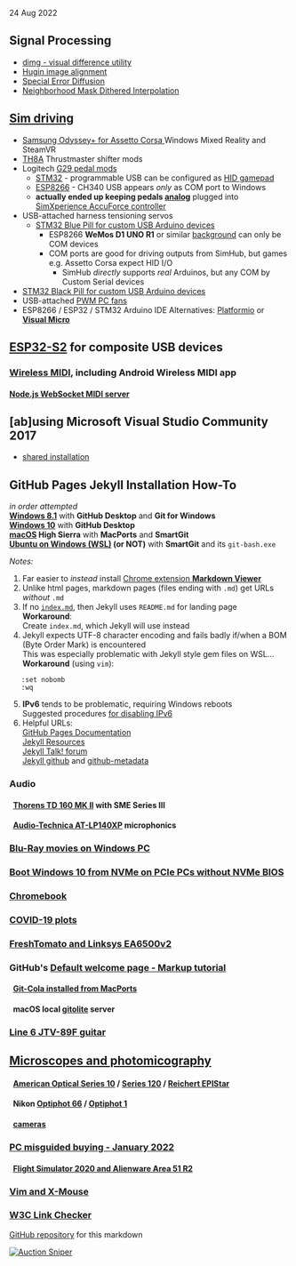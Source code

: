 24 Aug 2022  
## Signal Processing
  - [dimg - visual difference utility](ImageProcessing/dimg.html)
  - [Hugin image alignment](microscope/objectives/Hugin.htm)  
  - [Special Error Diffusion](ImageProcessing/sped.html)
  - [Neighborhood Mask Dithered Interpolation](ImageProcessing/NMDI.html)

## [Sim driving](pedals/index.htm)
- [ Samsung Odyssey+ for Assetto Corsa ](pedals/index.htm#hmd) Windows Mixed Reality and SteamVR
- [TH8A](pedals/index.htm#TH8A) Thrustmaster shifter mods
- Logitech [G29 pedal mods](pedals/index.htm#pedals)
  - [STM32](pedals/STM32) - programmable USB can be configured as [HID gamepad](Windows/HID)
  - [ESP8266](pedals/ESP8266) - CH340 USB appears *only* as COM port to Windows
  - **actually ended up keeping pedals [analog](pedals/index.htm#pedals)** plugged into [SimXperience AccuForce controller](pedals/index.htm#analog)  
- USB-attached harness tensioning servos
  - [STM32 Blue Pill for custom USB Arduino devices](Arduino/)
    - ESP8266 **WeMos D1 UNO R1** or similar [background](Arduino/ESPDuino) can only be COM devices  
    - COM ports are good for driving outputs from SimHub, but games e.g. Assetto Corsa expect HID I/O
      - SimHub *directly* supports *real* Arduinos, but any COM by Custom Serial devices
- [STM32 Black Pill for custom USB Arduino devices](Arduino/black)
- USB-attached [PWM PC fans](Arduino/SimHubPWMfans)
- ESP8266 / ESP32 / STM32 Arduino IDE Alternatives: [Platformio](https://blog.squix.org/2016/01/esp8266-arduino-ide-alternative.html) or [**Visual Micro**](https://www.visualmicro.com/)

## [ESP32-S2](ESP32/index.htm) for composite USB devices
### [Wireless MIDI](MIDI), including Android Wireless MIDI app
#### [Node.js WebSocket MIDI server](MIDI/midisrv)

## [ab]using Microsoft Visual Studio Community 2017
* [shared installation](VSC2017)

## GitHub Pages Jekyll Installation How-To
*in order attempted*  
**[Windows 8.1](GitHubPages)**  with **GitHub Desktop** and **Git for Windows**  
**[Windows 10](GitHubW10)** with **GitHub Desktop**   
**[macOS](GitHubMac) High Sierra** with **MacPorts** and **SmartGit**  
**[Ubuntu on Windows (WSL)](GitHubWSL) (or NOT)** with **SmartGit**  and its `git-bash.exe`

*Notes:*
1. Far easier to *instead* install [Chrome extension **Markdown Viewer**](https://chrome.google.com/webstore/detail/markdown-viewer/ckkdlimhmcjmikdlpkmbgfkaikojcbjk?hl=en)
2. Unlike html pages, markdown pages (files ending with `.md`) get URLs *without* `.md`  
3. If no [`index.md`](/), then Jekyll uses `README.md` for landing page  
   **Workaround**:  
   Create `index.md`, which Jekyll will use instead  
4. Jekyll expects UTF-8 character encoding and fails badly if/when a BOM (Byte Order Mark) is encountered  
   This was especially problematic with Jekyll style gem files on WSL...  
   **Workaround** (using `vim`):  
```
   :set nobomb
   :wq
```
5. **IPv6** tends to be problematic, requiring Windows reboots  
   Suggested procedures [for disabling IPv6](https://help.my-private-network.co.uk/support/solutions/articles/6000158531-how-to-disable-ipv6-on-windows-10)
6. Helpful URLs:  
  [GitHub Pages Documentation](https://docs.github.com/en/pages)  
  [Jekyll Resources](https://jekyllrb.com/resources)  
  [Jekyll Talk! forum](https://talk.jekyllrb.com/)  
  [Jekyll github](https://github.com/jekyll) and [github-metadata](https://github.com/jekyll/github-metadata/issues)  

### Audio  
#### &nbsp; [Thorens TD 160 MK II](ThorensTD126MKII/README.md) with SME Series III
#### &nbsp; [Audio-Technica AT-LP140XP](AT-LP140XP/index.htm) microphonics
### [Blu-Ray movies on Windows PC](WinBluRay)  
### [Boot Windows 10 from NVMe on PCIe PCs without NVMe BIOS](NVMe)  
### [Chromebook](ChromeBook)
### [COVID-19 plots](covid)
### [FreshTomato and Linksys EA6500v2](FreshTomato.htm)
### GitHub's [Default welcome page - Markup tutorial](Welcome)
#### &nbsp; [Git-Cola installed from MacPorts](GitColaMacPorts)
#### &nbsp; macOS local [gitolite](MacGit) server
### [Line 6 JTV-89F guitar](JTV89F/Variax)
## [Microscopes and photomicography](microscope/index.html)  
#### &nbsp; [American Optical Series 10](microscope/index.html#AO) / [Series 120](microscope/AO) / [Reichert EPIStar](microscope/index.html#EPIStar)
#### &nbsp; Nikon [Optiphot 66](microscope/Nikon) / [Optiphot 1](microscope/Nikon/Optiphot)
#### &nbsp; [cameras](Canon)
### [PC misguided buying - January 2022](PC)  
#### &nbsp; [Flight Simulator 2020 and Alienware Area 51 R2](Windows/FS2020)  
### [Vim and X-Mouse](VimTXmouse)
### [W3C Link Checker](https://validator.w3.org/checklink)  

[GitHub repository](https://github.com/blekenbleu/blekenbleu.github.io)
for this markdown  

<div>

<a href="https://www.gixen.com/index.php" name="9e092736783d0da1dfd8413d57d10faf" target="_blank" >
<img src="https://www.gixen.com/images/gixenlink.gif" border="0" alt="Auction Sniper" title="Auction Sniper">
</a>

</div>
